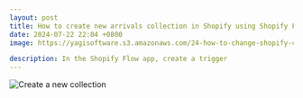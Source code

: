 ```yaml
---
layout: post
title: How to create new arrivals collection in Shopify using Shopify Flow
date: 2024-07-22 22:04 +0800
image: https://yagisoftware.s3.amazonaws.com/24-how-to-change-shopify-checkout-flow-to-three-page-checkout/cover.png

description: In the Shopify Flow app, create a trigger
---
```


![Create a new collection](https://yagisoftware.s3.amazonaws.com/25-how-to-create-new-arrivals-collection/collection.png)